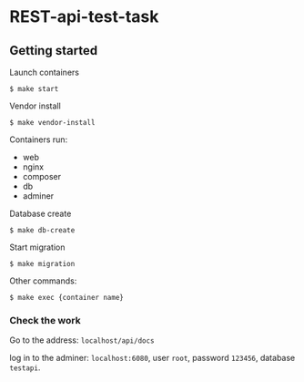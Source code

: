 # REST-api-test-task

## Getting started


Launch containers

```
$ make start
```

Vendor install

```
$ make vendor-install
```

Containers run:

- web
- nginx
- composer
- db
- adminer


Database create

```
$ make db-create
```

Start migration

```
$ make migration
```

Other commands:

```
$ make exec {container name}
```
### Check the work

Go to the address: `localhost/api/docs`

log in to the adminer: `localhost:6080`, user `root`, password `123456`, database `testapi`.
